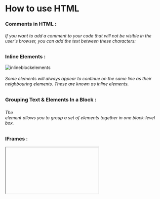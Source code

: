 # **How to use HTML**


### Comments in HTML :
###### If you want to add a comment to your code that will not be visible in the user's browser, you can add the text between these characters:
**<!-- comment goes here -->**


### Inline Elements : 
![inlineblockelements](https://miro.medium.com/max/2800/1*AFeOAqXNJJdfYAjfXiJ9AQ.jpeg)
###### Some elements will always appear to continue on the same line as their neighbouring elements. These are known as *inline elements*.

### Grouping Text & Elements In a Block :
##### <div> 
###### The <div> element allows you to group a set of elements together in one block-level box.

### IFrames : 
*<iframe>*

###### one common use of iframes (that you may have seen on various websites) is to embed a Google Map into a page. The content of the iframe can be any html page (either located on the same server or anywhere else on the web).

![google](https://www.botart.in.rs/wp-content/uploads/2020/10/maps.jpg)

### New Html5 Layout Elements (ch17)

###### For example, the header sits inside a new <header> element, the navigation in a <nav>element, and the articles are in individual <article> elements.

***Headers & Footers***

<header> <footer>

#### The <header> and <footer> elements can be used for:
+ The main header or footer 
that appears at the top or 
bottom of every page on the 
site.

+  A header or footer for an individual <article> or <section> within the page.

***Navigation***
<nav>
#### The <nav> element is used to contain the major navigational blocks on the site such as the primary site navigation.

### WireFrames: 
###### A wireframe is a simple sketch of the key information that needs to go on each page of a site. It shows the hierarchy of the information and how much space it might require.

![example of a wireframe](https://cdn.dribbble.com/users/118681/screenshots/1315244/wfs.gif)

